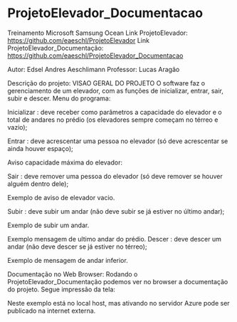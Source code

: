 # ProjetoElevador_Documentacao
Treinamento Microsoft Samsung Ocean
Link ProjetoElevador:
https://github.com/eaeschl/ProjetoElevador
Link ProjetoElevador_Documentação:
https://github.com/eaeschl/ProjetoElevador_Documentacao

Autor: Edsel Andres Aeschlimann
Professor: Lucas Aragão

Descrição do projeto:
VISAO GERAL DO PROJETO
O software faz o gerenciamento de um elevador, com as funções de inicializar, entrar, sair, subir e descer.
Menu do programa:
 

Inicializar : deve receber como parâmetros a capacidade do elevador e o total de andares no prédio (os elevadores sempre começam no térreo e vazio);
 



Entrar : deve acrescentar uma pessoa no elevador (só deve acrescentar se ainda houver espaço); 
 
Aviso capacidade máxima do elevador:
 
Sair : deve remover uma pessoa do elevador (só deve remover se houver alguém dentro dele);
 
Exemplo de aviso de elevador vacio.

Subir : deve subir um andar (não deve subir se já estiver no último andar);
 
Exemplo de subir um andar.
 
Exemplo mensagem de ultimo andar do prédio.
Descer : deve descer um andar (não deve descer se já estiver no térreo);
 
Exemplo de mensagem de andar inferior.

Documentação no Web Browser:
Rodando o ProjetoElevador_Documentação podemos ver no browser a documentação do projeto.
Segue impressão da tela:
 

Neste exemplo está no local host, mas ativando no servidor Azure pode ser publicado na internet externa.


